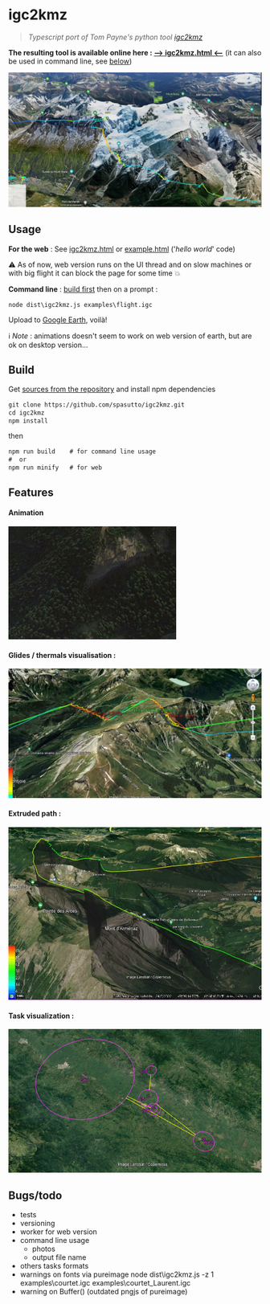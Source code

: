 # igc2kmz
> *Typescript port of Tom Payne's python tool [igc2kmz](https://github.com/twpayne/igc2kmz)*

**The resulting tool is available online here : [--> igc2kmz.html <--](https://spasutto.github.io/igc2kmz/igc2kmz.html)** (it can also be used in command line, see [below](#usage))

[![Visualisation example](doc/output_MtBlanc.jpg?raw=true)](doc/output_MtBlanc.jpg?raw=true)

## Usage
**For the web** : See [igc2kmz.html](igc2kmz.html) or [example.html](examples/example.html) ('*hello world*' code)

:warning: As of now, web version runs on the UI thread and on slow machines or with big flight it can block the page for some time :boom:

**Command line** : [build first](#build) then on a prompt :
```
node dist\igc2kmz.js examples\flight.igc
```
Upload to [Google Earth](https://earth.google.com/web/), voilà!

:information_source: *Note* : animations doesn't seem to work on web version of earth, but are ok on desktop version...

## Build
Get [sources from the repository](https://github.com/spasutto/igc2kmz) and install npm dependencies
```
git clone https://github.com/spasutto/igc2kmz.git
cd igc2kmz
npm install
```
then
```
npm run build    # for command line usage
#  or
npm run minify   # for web
```

## Features
#### Animation
[![Visualisation example](doc/animation.webp?raw=true)](doc/animation.webp?raw=true)
#### Glides / thermals visualisation :
[![Visualisation example](doc/thermals_glides.jpg?raw=true)](doc/thermals_glides.jpg?raw=true)
#### Extruded path :
[![Visualisation example](doc/extruded_path.jpg?raw=true)](doc/extruded_path.jpg?raw=true)
#### Task visualization :
[![Visualisation example](doc/task.jpg?raw=true)](doc/task.jpg?raw=true)

## Bugs/todo
 - tests
 - versioning
 - worker for web version
 - command line usage
   - photos
   - output file name
 - others tasks formats
 - warnings on fonts via pureimage node dist\igc2kmz.js -z 1 examples\courtet.igc examples\courtet_Laurent.igc
 - warning on Buffer() (outdated pngjs of pureimage)
